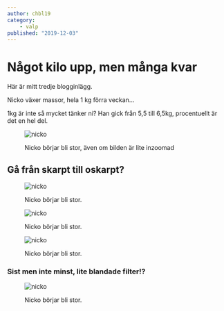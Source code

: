 ```yaml
---
author: chbl19
category:
    - valp
published: "2019-12-03"
---
```

Något kilo upp, men många kvar
==================================

Här är mitt tredje blogginlägg.

Nicko växer massor, hela 1 kg förra veckan...

<!--more-->

1kg är inte så mycket tänker ni? Han gick från 5,5 till 6,5kg, procentuellt är det en hel del.


<figure class="figure">
    <img src="image/nickoFyra.jpg&width=400" alt="nicko">
    <figcaption>
        <p>Nicko börjar bli stor, även om bilden är lite inzoomad</p>
    </figcaption>
</figure>


Gå från skarpt till oskarpt?
-----------------------------------

<figure class="figure">
    <img src="image/nickoFyra.jpg&width=200&convolve=sharpen" alt="nicko">
    <figcaption>
        <p>Nicko börjar bli stor.</p>
    </figcaption>
</figure>

<figure class="figure">
    <img src="image/nickoFyra.jpg&width=200&convolve=blur" alt="nicko">
    <figcaption>
        <p>Nicko börjar bli stor.</p>
    </figcaption>
</figure>

<figure class="figure">
    <img src="image/nickoFyra.jpg&width=200&convolve=gblur" alt="nicko">
    <figcaption>
        <p>Nicko börjar bli stor.</p>
    </figcaption>
</figure>




### Sist men inte minst, lite blandade filter!?

<figure class="figure">
    <img src="image/nickoFyra.jpg&width=300&convolve=emboss-alt:motion" alt="nicko">
    <figcaption>
        <p>Nicko börjar bli stor.</p>
    </figcaption>
</figure>
